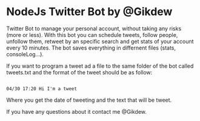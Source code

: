 NodeJs Twitter Bot by @Gikdew
=========================================

Twitter Bot to manage your personal account, without taking any risks (more or less).
With this bot you can schedule tweets, follow people, unfollow them, retweet by an specific search and get stats of your account every 10 minutes.
The bot saves everything in differnent files (stats, consoleLog...).

If you want to program a tweet ad a file to the same folder of the bot called tweets.txt and the format of the tweet should be as follow:
<pre><code>
04/30 17:20 Hi I'm a tweet</pre></code>
Where you get the date of tweeting and the text that will be tweet.

If you have any questions about it contact me @Gikdew.
